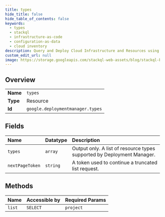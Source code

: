 ```yaml
---
title: types
hide_title: false
hide_table_of_contents: false
keywords:
  - types
  - stackql
  - infrastructure-as-code
  - configuration-as-data
  - cloud inventory
description: Query and Deploy Cloud Infrastructure and Resources using SQL
custom_edit_url: null
image: https://storage.googleapis.com/stackql-web-assets/blog/stackql-blog-post-featured-image.png
---
```

  
    

## Overview
<table><tbody>
<tr><td><b>Name</b></td><td><code>types</code></td></tr>
<tr><td><b>Type</b></td><td>Resource</td></tr>
<tr><td><b>Id</b></td><td><code>google.deploymentmanager.types</code></td></tr>
</tbody></table>

## Fields
| Name | Datatype | Description |
|:-----|:---------|:------------|
| `types` | `array` | Output only. A list of resource types supported by Deployment Manager. |
| `nextPageToken` | `string` | A token used to continue a truncated list request. |
## Methods
| Name | Accessible by | Required Params |
|:-----|:--------------|:----------------|
| `list` | `SELECT` | `project` |

